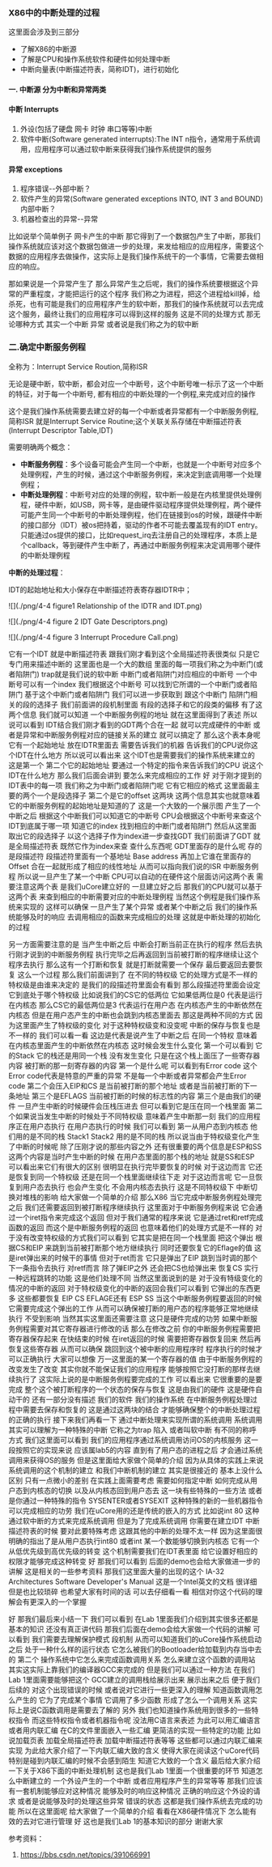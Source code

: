 ### X86中的中断处理的过程

这里面会涉及到三部分
* 了解X86的中断源
* 了解是CPU和操作系统软件和硬件如何处理中断
* 中断向量表(中断描述符表，简称IDT)，进行初始化

#### 一. 中断源  分为中断和异常两类
#### 中断  Interrupts
1. 外设(包括了硬盘 网卡 时钟 串口等等)中断
2. 软件中断(Software generated interrupts):The INT n指令，通常用于系统调用，应用程序可以通过软中断来获得我们操作系统提供的服务

#### 异常 exceptions

1. 程序错误--外部中断？
2. 软件产生的异常(Software generated exceptions INTO, INT 3 and BOUND) 内部中断？
3. 机器检查出的异常--异常

比如说举个简单例子
网卡产生的中断 那它得到了一个数据包产生了中断，那我们操作系统就应该对这个数据包做进一步的处理，来发给相应的应用程序，需要这个数据的应用程序去做操作，这实际上是我们操作系统干的一个事情，它需要去做相应的响应。

那如果说是一个异常产生了
那么异常产生之后呢，我们的操作系统要根据这个异常的严重程度，才能把运行的这个程序 我们称之为进程，把这个进程给kill掉，给杀死，也有可能是我们的应用程序产生的软中断，那我们的操作系统就可以去完成这个服务，最终让我们的应用程序可以得到这样的服务
这是不同的处理方式
那无论哪种方式 其实一个中断 异常
或者说是我们称之为的软中断

### 二.确定中断服务例程
全称为：Interrupt Service Roution,简称ISR

无论是硬中断，软中断，都会对应一个中断号，这个中断号唯一标示了这一个中断的特征，对于每一个中断号, 都有相应的中断处理的一个例程,来完成对应的操作

这个是我们操作系统需要去建立好的每一个中断或者异常都有一个中断服务例程,简称ISR 就是Interrupt Service Routine;这个关联关系存储在中断描述符表(Interrupt Descriptor Table,IDT)

需要明确两个概念：
* **中断服务例程**：多个设备可能会产生同一个中断，也就是一个中断号对应多个处理例程，产生的时候，通过这个中断服务例程，来决定到底调用哪一个处理例程；
* **中断处理例程**：中断号对应的处理的例程，软中断一般是在内核里提供处理例程，硬件中断，如USB，网卡等，是由硬件驱动程序提供处理例程，两个硬件可能产生同一个中断号的中断处理例程，他们在链接到os的时候，跟硬件中断的接口部分（IDT）被os把持着，驱动的作者不可能去覆盖现有的IDT entry。只能通过os提供的接口，比如request_irq去注册自己的处理程序，本质上是个callback，等到硬件产生中断了，再通过中断服务例程来决定调用哪个硬件的中断处理例程

**中断的处理过程**：

IDT的起始地址和大小保存在中断描述符表寄存器IDTR中；

![](./png/4-4 figure1 Relationship of the IDTR and IDT.png)

![](./png/4-4 figure 2 IDT Gate Descriptors.png)

![](./png/4-4 figure 3 Interrupt Procedure Call.png)

它有一个IDT 就是中断描述符表
跟我们刚才看到这个全局描述符表很类似
只是它专门用来描述中断的
这里面也是一个大的数组
里面的每一项我们称之为中断门(或者陷阱门)
trap就是我们说的软中断
中断门或者陷阱门对应相应的中断号
一个中断号可以有一个index
我们根据这个中断号
可以找到它所谓的一个中断门或者陷阱门
基于这个中断门或者陷阱门
我们可以进一步获取到
跟这个中断门 陷阱门相关的段的选择子
我们前面讲的段机制里面 有段的选择子和它的段类的偏移
有了这两个信息 我们就可以知道
一个中断服务例程的地址 就在这里面得到了表述
所以说可以看到 IDT结合我们刚才看到的GDT两个合在一起
就可以完成硬件的中断
或者是异常和中断服务例程对应的链接关系的建立
就可以搞定了
那么这个表本身呢 它有一个起始地址
放在IDTR里面去
需要告诉我们的机器
告诉我们的CPU说你这个IDT在什么地方
所以说可以看出来
这个IDT也是需要我们的操作系统来建立的
这是第一个
第二个它的起始地址
要通过一个特定的指令来告诉我们的CPU
说这个IDT在什么地方
那么我们后面会讲到
要怎么来完成相应的工作
好 对于刚才提到的IDT表中的每一项
我们称之为中断门或者陷阱门呢
它有它相应的格式
这里面最主要的两个一个是段选择子
第二个是它的offset 这两块
这两个信息其实也就意味着
它的中断服务例程的起始地址是知道的了
这是一个大致的一个展示图
产生了一个中断之后
根据这个中断我们可以知道它的中断号
CPU会根据这个中断号来查这个IDT到底属于哪一项
知道它的index
找到相应的中断门或者陷阱门
然后从这里面取出它的段选择子
以这个选择子作为index进一步查找GDT
我们前面讲了GDT 就是全局描述符表
既然它作为index来查 查什么东西呢
GDT里面存的是什么呢
存的是段描述符
段描述符里面有一个基地址 Base address
再加上它谁在里面存的Offset
合在一起就形成了相应的线性地址
从而可以指向我们说的ISR 中断服务例程
所以说一旦产生了某一个中断
CPU可以自动的在硬件这个层面访问这两个表
需要注意这两个表 是我们uCore建立好的
一旦建立好之后 那我们的CPU就可以基于这两个表
来查到相应的中断需要对应的中断处理例程
当然这个例程是我们操作系统来实现的
这样可以确保 一旦产生了某个异常
或者某个中断之后
我们的操作系统能够及时的响应
去调用相应的函数来完成相应的处理
这就是中断处理的初始化的过程














另一方面需要注意的是 当产生中断之后
中断会打断当前正在执行的程序
然后去执行刚才说到的中断服务例程
执行完毕之后再返回到当前被打断的程序继续让这个程序去执行
那么这有一个打断和恢复 就是打断就需要一个保存
最后要返回去要恢复 这么一个过程
那么我们前面讲到了 在不同的特权级
它的处理方式是不一样的
特权级是由谁来决定的 是我们的段描述符里面会有看到
那么段描述符里面会设定它到底处于哪个特权级
比如说我们的CS它的低两位
它如果低两位是0 代表是运行在内核态
那么CS它的最低两位是3
代表运行在用户态
在内核态产生的中断依然在内核态
但是在用户态产生的中断也会跳到内核态里面去
那这是两种不同的方式
因为这里面产生了特权级的变化
对于这种特权级变和没变呢
中断的保存与恢复也是不一样的
我们可以看一看 这边是代表是说产生了中断之后
在同一个特权 意味着在内核态里面产生的中断依然在内核态
这时候会发生什么变化
第一个可以看到 它的Stack
它的栈还是用同一个栈
没有发生变化 只是在这个栈上面压了一些寄存器内容
被打断的那一刻寄存器的内容
第一个是什么呢
可以看到有Error code
这个Error code代表是特意的严重的异常
不是每一个中断或者异常都会产生Error code
第二个会压入EIP和CS
是当前被打断的那个地址
或者是当前被打断的下一条地址
第三个是EFLAGS
当前被打断的时候的标志性的内容
第三个是由我们的硬件
一旦产生中断的时候硬件会压栈压进去
但可以看到它是压在同一个栈里面
第二个如果说当发生中断的时候处于不同特权级
意味着产生中断那一刻 我们的应用程序正在用户态执行
在用户态执行的时候 我们可以看到
第一从用户态到内核态
他们用的是不同的栈
Stack1 Stack2 用的是不同的栈
所以说当由于特权级变化产生了中断的时候呢
除了压刚才说的那些内容之外
还有很重要的两个信息是ESP和SS
这两个内容是当时产生中断的时候
在用户态里面的那个栈的地址
就是SS和ESP
可以看出来它们有很大的区别
很明显在执行完毕要恢复的时候
对于这边而言
它还是恢复到同一个特权级
还是在同一个栈里面继续往下走
对于这边而言呢
它一旦恢复到用户态去执行
也会产生变化 不会用内核态去执行
这是不同特权级下 中断切换对堆栈的影响
给大家做一个简单的介绍
那么X86 当它完成中断服务例程处理完之后
我们还需要返回到被打断程序继续执行
这里面对于中断服务例程来说
它会通过一个iret指令来完成这个返回
但对于我们通常的程序来说
它是通过ret和retf完成函数的返回
而这个是中断服务例程的返回
也意味着他们的处理方式是不一样的
对于没有改变特权级的方式我们可以看到
它其实是把在同一个栈里面
把这个弹出
根据CS和EIP 来跳到当前被打断那个地方继续执行
同时还要恢复它的Eflage的值
这是iret弹出来的时候干的事情
但对于ret而言 它只是弹出了EIP
跳到当时调的那个下一条指令去执行
对retf而言 除了弹EIP之外
还会把CS也给弹出来 恢复CS
实行一种远程跳转的功能
这是他们处理不同
当然这里面说到的是
对于没有特级变化的情况的中断的返回
对于特权级变化的中断的返回会我们可以看到
它弹出的东西更多 这些都要恢复
EIP CS EFLAGE还有 ESP SS
当这个中断服务例程要返回的时候
它需要完成这个弹出的工作
从而可以确保被打断的用户态的程序能够正常地继续执行
不受到影响
当然其实这里面还需要注意
这只是硬件完成的功劳
如果中断服务例程需要对其它寄存器进行修改的话
那么在修改之前 你的中断服务例程需要把寄存器保存起来
在快结束的时候 在iret返回的时候
需要把寄存器恢复回来 然后再恢复这些寄存器
从而可以确保 跳回到这个被中断的应用程序时
程序执行的时候才可以正确执行
大家可以想像 万一这里面的某一个寄存器的值
由于中断服务例程的改变发生了改变
其实你就不能保证我们的应用程序
能够按照它没打断的那样去继续执行了
这实际上说的是中断服务例程要完成的工作
可以看出来 它很重要的是要完成
整个这个被打断程序的一个状态的保存与恢复
这是由我们的硬件 这是硬件自动干的
还有一部分没有描述 我们的软件 我们的操作系统
在中断服务例程处理过程中需要去保存和恢复的
这是通过这两块的结合
才能够确保整个的中断处理过程的正确的执行
接下来我们再看一下
通过中断处理来实现所谓的系统调用
系统调用其实可以理解为一种特殊的中断
它称之为trap 陷入 或者叫软中断
有不同的称呼方式
我们这里面可以看到
我们的应用程序通过系统调用访问OS的内核服务
这一段按照它的实现来说
应该属lab5的内容
直到有了用户态的进程之后
才会通过系统调用来获得OS的服务
但是这里面给大家做个简单的介绍
因为从具体的实践上来说
系统调用的这个机制的建立 和我们中断机制的建立
其实是很接近的 基本上没什么区别
只有一点微小的差别
在实践上面需要考虑 需要如何指定中断
如何完成从用户态到内核态的切换
以及从内核态回到用户态去
这一块有些特殊的一些方法
或者是你通过一种特殊的指令
SYSENTER或者SYSEXIT
这种特殊的新的一些机器指令可以完成相应的功劳
我们在uCore用的还是传统的嵌入的方式
比如说int 80
这种通过软中断的方式来完成系统调用
但是为了完成系统调用
你需要在建立IDT 中断描述符表的时候
要对此要特殊考虑
这跟其他的中断的处理不太一样
因为这里面很明确的指出了是从用户态执行int80
或者int 某一个数能够切换到内核态
它有一个从低优先级到高优先级的转变
这个机制需要我们在IDT表里面
给它设置好相应的权限才能够完成这种转变
好 那我们可以看到
后面的demo也会给大家做进一步的讲解
这是相关的一些参考资料
那我们这里面大量的出现的这个
IA-32 Architectures Software Developer's Manual
这是一个Intel英文的文档 很详细
但是也比较琐碎
也希望大家有时间的话
可以去仔细看一看
相信对你这个代码的理解会有更深入的一个掌握

好 那我们最后来小结一下
我们可以看到
在Lab 1里面我们介绍到其实很多还都是基本的知识
还没有真正讲代码
那我们后面在demo会给大家做一个代码的讲解
可以看到 我们需要去理解保护模式 段机制
从而可以知道我们的uCore操作系统启动之后
处于一种什么样的运行状态
它怎么被我们的Bootloader给加载到内存当中去的
第二个 操作系统中它怎么来完成函数调用关系
怎么来建立这个函数的调用站
其实这实际上靠我们的编译器GCC来完成的
但是我们可以通过一种方法
在我们Lab 1里面需要能够把这个
GCC建立的调用栈给展示出来
展示出来之后 便于我们后续的
对这个出现错误的时候 或者说对它进行一些更深入的理解
知道函数调用怎么产生的
它为了完成某个事情 它调用了多少函数
形成了怎么一个调用关系
这实际上是说C函数调用是需要去了解的
另外 我们也知道操作系统用到很多的一些特权指令
而这些特权指令或者机器指令呢
没法用C语言来表述
为此可以用汇编语言 或者用内联汇编
在C的文件里面嵌入一些汇编
更简洁的实现一些特定的功能
比如说加载页表 加载全局描述符表 加载中断描述符表等等
这些都可以通过内联汇编来实现
为此给大家介绍了一下内联汇编大致的含义
使得大家在阅读这个uCore代码
特别是碰到内联汇编的时候不会感到陌生
知道它大致的一个含义
最后给大家介绍一下关于X86下面的中断处理机制
这也是我们Lab 1里面一个很重要的环节
知道怎么中断建立的
一个外设产生的一个中断
或者应用程序产生的异常等等
那我们应该有一套机制能够应对这种情况
能够及时的响应这种情况
正确的响应这个外设的请求
或者是说能够及时的处理这些异常 错误的状态
这都是我们操作系统去完成的功能
所以在这里面呢
给大家做了一个简单的介绍
看看在X86硬件情况下
怎么能有效的去对它进行管理
好 这也是我们Lab 1的基本知识的部分
谢谢大家


参考资料：
1. https://bbs.csdn.net/topics/391066991